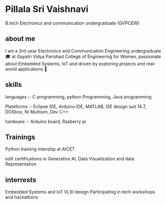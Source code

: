 # Pillala Sri Vaishnavi 

B.tech Electronics and communication undergraduate (GVPCEW)

## about me 

I am a 3rd-year Electronics and Communication Engineering undergraduate 🎓 at Gayatri Vidya Parishad College of Engineering for Women, passionate about Embedded Systems, IoT and driven by exploring projects and real-world applications 🚀

## skills 

languages :- C programming, python Programming, Java programming 

Plateforms :- Eclipse IDE, Arduino IDE, MATLAB, ISE design suit 14.7, DOSbox, Ni Multisim, Dev C++ 

hardware :- Arduino board, Rasberry pi

## Trainings 

Python training intership at AICET 

edX certifications in Generative AI, Data Visualization and data Representation 

## interrests 

Embedded Systems and IoT 
VLSI design 
Participating in tech workshops and hackathons 
